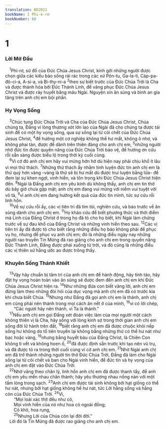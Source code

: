 ```yaml
---
translation: BD2011
bookName: I Phi-e-rơ 
bookNumber: 60
---
```


<div class="title"><h1>1</h1><h3>Lời Mở Ðầu</h3></div>
<span class="verse 1phi_1_1"> <sup>1</sup>Phi-rơ, sứ đồ của Ðức Chúa Jesus Christ, kính gởi những người được chọn giữa các kiều bào sống rải rác trong các xứ Pôn-tu, Ga-la-ti, Cáp-pa-đô-ci-a, A-si-a, và Bi-thy-ni-a </span>
<span class="verse 1phi_1_2"><sup>2</sup>theo sự biết trước của Ðức Chúa Trời là Cha và được thánh hóa bởi Ðức Thánh Linh, để vâng phục Ðức Chúa Jesus Christ và được rảy huyết bằng máu Ngài. Nguyện xin ân sủng và bình an gia tăng trên anh chị em bội phần.<br/></span>
<div class="title"><h3>Hy Vọng Sống</h3></div>
<span class="verse 1phi_1_3"> <sup>3</sup>Chúc tụng Ðức Chúa Trời và Cha của Ðức Chúa Jesus Christ, Chúa chúng ta, Ðấng vì lòng thương xót lớn lao của Ngài đã cho chúng ta được tái sinh để có một hy vọng sống, qua sự sống lại từ cõi chết của Ðức Chúa Jesus Christ, </span>
<span class="verse 1phi_1_4"><sup>4</sup>để hưởng một cơ nghiệp không thể hư mất, không ô nhơ, và không phai tàn, được để dành trên thiên đàng cho anh chị em, </span>
<span class="verse 1phi_1_5"><sup>5</sup>những người nhờ đức tin được quyền năng của Ðức Chúa Trời bảo vệ, để hưởng ơn cứu rỗi sẵn sàng được biểu lộ trong thời kỳ cuối cùng.<br/></span>
<span class="verse 1phi_1_6"> <sup>6</sup>Vì cớ đó anh chị em hãy vui mừng hớn hở dù hiện nay phải chịu khổ ít lâu vì mọi thử thách. </span>
<span class="verse 1phi_1_7"><sup>7</sup>Những thử thách ấy nhằm tinh luyện đức tin anh chị em là thứ quý hơn vàng –vàng là thứ sẽ bị hư mất dù được trui luyện bằng lửa– để đem lại sự khen ngợi, vinh hiển, và tôn trọng khi Ðức Chúa Jesus Christ hiện đến. </span>
<span class="verse 1phi_1_8"><sup>8</sup>Ngài là Ðấng anh chị em yêu kính dù không thấy, anh chị em tin thờ dù bây giờ chưa gặp mặt; anh chị em đang vui mừng với niềm vui tuyệt vời vô tả, </span>
<span class="verse 1phi_1_9"><sup>9</sup>vì anh chị em đang hưởng kết quả của đức tin mình, tức sự cứu rỗi linh hồn.<br/></span>
<span class="verse 1phi_1_10"> <sup>10</sup>Về sự cứu rỗi ấy, các vị tiên tri đã tìm tòi, nghiên cứu, và báo trước về ân sủng dành cho anh chị em. </span>
<span class="verse 1phi_1_11"><sup>11</sup>Họ khảo cứu để biết phương thức và thời điểm mà Linh của Ðấng Christ ở trong họ đã tỏ cho họ biết, khi Ngài làm chứng trước về sự đau khổ của Ðấng Christ và những vinh hiển theo sau. </span>
<span class="verse 1phi_1_12"><sup>12</sup>Các vị tiên tri ấy đã được tỏ cho biết rằng những điều họ báo không phải để phục vụ họ, nhưng để phục vụ anh chị em; đó là những điều ngày nay những người rao truyền Tin Mừng đã rao giảng cho anh chị em trong quyền năng Ðức Thánh Linh, Ðấng được phái xuống từ trời, và đó cũng là những điều các vị thiên sứ hằng ước ao được trông thấy.<br/></span>
<div class="title"><h3>Khuyên Sống Thánh Khiết</h3></div>
<span class="verse 1phi_1_13"> <sup>13</sup>Vậy hãy chuẩn bị tâm trí của anh chị em để hành động, hãy tỉnh táo, hãy đặt hy vọng hoàn toàn vào ân sủng sẽ được đem đến anh chị em khi Ðức Chúa Jesus Christ hiện ra. </span>
<span class="verse 1phi_1_14"><sup>14</sup>Như những đứa con biết vâng lời, anh chị em đừng làm theo những đòi hỏi của dục vọng mà anh chị em đã có trước kia khi chưa biết Chúa. </span>
<span class="verse 1phi_1_15"><sup>15</sup>Nhưng như Ðấng đã gọi anh chị em là thánh, anh chị em cũng phải nên thánh trong mọi cách ăn nết ở của mình, </span>
<span class="verse 1phi_1_16"><sup>16</sup>vì có lời chép,<br/>  “Các ngươi hãy nên thánh, vì Ta là thánh.” <br/></span>
<span class="verse 1phi_1_17"> <sup>17</sup>Nếu anh chị em gọi Ðấng xét đoán việc làm của mọi người một cách không thiên vị là Cha, hãy sống với lòng kính sợ trong thời gian anh chị em sống đời lữ hành trên đất, </span>
<span class="verse 1phi_1_18"><sup>18</sup>biết rằng anh chị em đã được chuộc khỏi nếp sống hư không do tổ tiên truyền lại không bằng những thứ có thể hư nát như bạc hoặc vàng, </span>
<span class="verse 1phi_1_19"><sup>19</sup>nhưng bằng huyết báu của Ðấng Christ, là Chiên Con không tì vết và không hoen ố, </span>
<span class="verse 1phi_1_20"><sup>20</sup>đã được định sẵn trước khi tạo nên vũ trụ, và đã được tỏ ra trong thời cuối cùng vì cớ anh chị em. </span>
<span class="verse 1phi_1_21"><sup>21</sup>Nhờ Ngài anh chị em đã trở thành những người tin thờ Ðức Chúa Trời, Ðấng đã làm cho Ngài sống lại từ cõi chết và ban cho Ngài vinh hiển, để đức tin và hy vọng của anh chị em đặt vào Ðức Chúa Trời.<br/></span>
<span class="verse 1phi_1_22"> <sup>22</sup>Nhờ vâng theo chân lý, linh hồn anh chị em đã được thanh tẩy, để anh chị em yêu mến nhau chân thành; hãy yêu thương nhau nồng nàn với một tấm lòng trong sạch. </span>
<span class="verse 1phi_1_23"><sup>23</sup>Anh chị em được tái sinh không bởi hạt giống có thể hư nát, nhưng bởi hạt giống không hề hư nát, tức Lời hằng sống và hằng còn của Ðức Chúa Trời. </span>
<span class="verse 1phi_1_24"><sup>24</sup>Vì,<br/>  “Mọi loài xác thịt đều như cỏ,<br/>  Mọi vinh hiển của nó như hoa cỏ ngoài đồng;<br/>  Cỏ khô, hoa rụng,<br/></span>
<span class="verse 1phi_1_25">  <sup>25</sup>Nhưng Lời của Chúa còn lại đời đời.” <br/> Lời đó là Tin Mừng đã được rao giảng cho anh chị em.<br/></span>
